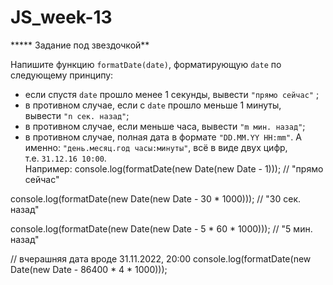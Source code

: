 # JS_week-13
***** Задание под звездочкой**

Напишите функцию `formatDate(date)`, форматирующую `date` по следующему принципу: 

- если спустя `date` прошло менее 1 секунды, вывести `"прямо сейчас"` ;
- в противном случае, если с `date` прошло меньше 1 минуты, вывести `"n сек. назад"`;
- в противном случае, если меньше часа, вывести `"m мин. назад"`;
- в противном случае, полная дата в формате `"DD.MM.YY HH:mm"`. А именно: `"день.месяц.год часы:минуты"`, всё в виде двух цифр, т.е. `31.12.16 10:00`. <br>
Например:
console.log(formatDate(new Date(new Date - 1))); 
// "прямо сейчас"

console.log(formatDate(new Date(new Date - 30 * 1000))); 
// "30 сек. назад"

console.log(formatDate(new Date(new Date - 5 * 60 * 1000))); 
// "5 мин. назад"

// вчерашняя дата вроде 31.11.2022, 20:00
console.log(formatDate(new Date(new Date - 86400 * 4 * 1000)));
